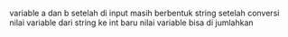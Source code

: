 variable a dan b setelah di input masih berbentuk string 
setelah conversi nilai variable dari string ke int baru nilai variable bisa di jumlahkan